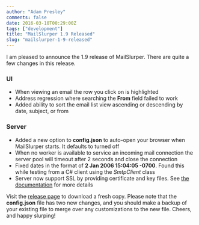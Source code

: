 ```yaml
---
author: "Adam Presley"
comments: false
date: 2016-03-10T00:29:00Z
tags: ["development"]
title: "MailSlurper 1.9 Released"
slug: "mailslurper-1-9-released"
---
```


I am pleased to announce the 1.9 release of MailSlurper. There are quite a few changes in this release.

### UI
* When viewing an email the row you click on is highlighted
* Address regression where searching the **From** field failed to work
* Added ability to sort the email list view ascending or descending by date, subject, or from

### Server
* Added a new option to **config.json** to auto-open your browser when MailSlurper starts. It defaults to turned off
* When no worker is available to service an incoming mail connection the server pool will timeout after 2 seconds and close the connection
* Fixed dates in the format of **2 Jan 2006 15:04:05 -0700**. Found this while testing from a C# client using the *SmtpClient* class
* Server now support SSL by providing certificate and key files. See [the documentation](https://github.com/mailslurper/mailslurper/wiki/Server-Configuration) for more details

Visit the [release page](https://github.com/mailslurper/mailslurper/releases/tag/release-1.9) to download a fresh copy. Please note that the **config.json** file has two new changes, and you should make a backup of your existing file to merge over any customizations to the new file. Cheers, and happy slurping!